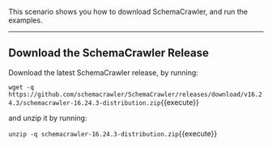 This scenario shows you how to download SchemaCrawler, and run the examples.

-----

## Download the SchemaCrawler Release
Download the latest SchemaCrawler release, by running:

`wget -q  https://github.com/schemacrawler/SchemaCrawler/releases/download/v16.24.3/schemacrawler-16.24.3-distribution.zip`{{execute}}

and unzip it by running:

`unzip -q schemacrawler-16.24.3-distribution.zip`{{execute}}
